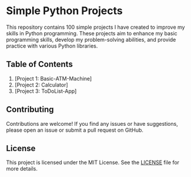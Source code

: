 # Simple Python Projects

This repository contains 100 simple projects I have created to improve my skills in Python programming. These projects aim to enhance my basic programming skills, develop my problem-solving abilities, and provide practice with various Python libraries.

## Table of Contents

1. [Project 1: Basic-ATM-Machine]
2. [Project 2: Calculator]
3. [Project 3: ToDoList-App]



## Contributing

Contributions are welcome! If you find any issues or have suggestions, please open an issue or submit a pull request on GitHub.

## License

This project is licensed under the MIT License. See the [LICENSE](LICENSE) file for more details.